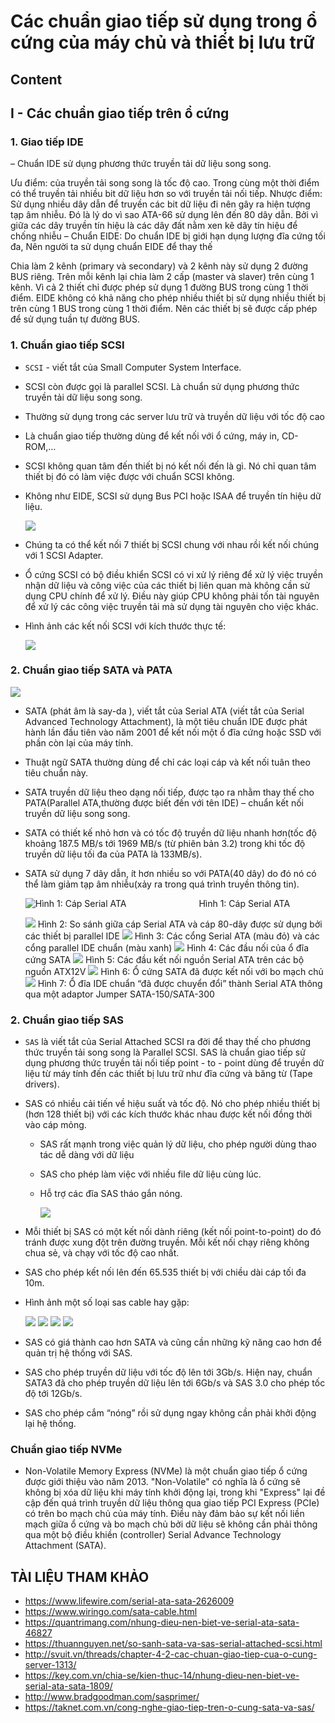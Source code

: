 # Các chuẩn giao tiếp sử dụng trong ổ cứng của máy chủ và thiết bị lưu trữ    

## Content

## I - Các chuẩn giao tiếp trên ổ cứng 
### 1. Giao tiếp IDE
– Chuẩn IDE sử dụng phương thức truyền tải dữ liệu song song.

Ưu điểm: của truyền tải song song là tốc độ cao. Trong cùng một thời điểm có thể truyền tải nhiều bit dữ liệu hơn so với truyền tải nối tiếp.
Nhược điểm: Sử dụng nhiều dây dẫn để truyền các bit dữ liệu đi nên gây ra hiện tượng tạp âm nhiễu. Đó là lý do vì sao ATA-66 sử dụng lên đến 80 dây dẫn. Bởi vì giữa các dây truyền tín hiệu là các dây đất nằm xen kẽ dây tín hiệu để chống nhiễu
– Chuẩn EIDE: Do chuẩn IDE bị giới hạn dụng lượng đĩa cứng tối đa, Nên người ta sử dụng chuẩn EIDE để thay thế

Chia làm 2 kênh (primary và secondary) và 2 kênh này sử dụng 2 đường BUS riêng.
Trên mỗi kênh lại chia làm 2 cấp (master và slaver) trên cùng 1 kênh. Vì cả 2 thiết chỉ được phép sử dụng 1 đường BUS trong cùng 1 thời điểm.
EIDE không có khả năng cho phép nhiều thiết bị sử dụng nhiều thiết bị trên cùng 1 BUS trong cùng 1 thời điểm. Nên các thiết bị sẽ được cấp phép để sử dụng tuần tự đường BUS.
### 1. Chuẩn giao tiếp SCSI  
- `SCSI` - viết tắt của Small Computer System Interface. 
- SCSI còn được gọi là parallel SCSI. Là chuẩn sử dụng phương thức truyền tải dữ liệu song song.
- Thường sử dụng trong các server lưu trữ và truyền dữ liệu với tốc độ cao
- Là chuẩn giao tiếp thường dùng để kết nối với ổ cứng, máy in, CD-ROM,…
- SCSI không quan tâm đến thiết bị nó kết nối đến là gì. Nó chỉ quan tâm thiết bị đó có làm việc được với chuẩn SCSI không.
- Không như EIDE, SCSI sử dụng Bus PCI hoặc ISAA để truyền tín hiệu dữ liệu.  

  <img src ="../../images/raid/12scsi.gif">  

- Chúng ta có thể kết nối 7 thiết bị SCSI chung với nhau rồi kết nối chúng với 1 SCSI Adapter.
- Ổ cứng SCSI có bộ điều khiển SCSI có vi xử lý riêng để xử lý việc truyền nhận dữ liệu và công việc của các thiết bị liên quan mà không cần sử dụng CPU chính để xử lý. Điều này giúp CPU không phải tốn tài nguyên để xử lý các công việc truyền tải mà sử dụng tài nguyên cho việc khác.  
- Hình ảnh các kết nối SCSI với kích thước thực tế: 

  <img src = "../../images/raid/unnamed.gif">
   
 
### 2. Chuẩn giao tiếp SATA và PATA 
<img src ="../../images/raid/sata.jpg">  

- SATA (phát âm là say-da ), viết tắt của Serial ATA (viết tắt của Serial Advanced Technology Attachment), là một tiêu chuẩn IDE được phát hành lần đầu tiên vào năm 2001 để kết nối một ổ đĩa cứng hoặc SSD với phần còn lại của máy tính.
- Thuật ngữ SATA thường dùng để chỉ các loại cáp và kết nối tuân theo tiêu chuẩn này.
- SATA truyền dữ liệu theo dạng nối tiếp, được tạo ra nhằm thay thế cho PATA(Parallel ATA,thường được biết đến với tên IDE) – chuẩn kết nối truyền dữ liệu song song.
- SATA có thiết kế nhỏ hơn và có tốc độ truyền dữ liệu nhanh hơn(tốc độ khoảng 187.5 MB/s tới 1969 MB/s (từ phiên bản 3.2) trong khi tốc độ truyền dữ liệu tối đa của PATA là 133MB/s).  
- SATA sử dụng 7 dây dẫn, ít hơn nhiều so với PATA(40 dây) do đó nó có thể làm giảm tạp âm nhiễu(xảy ra trong quá trình truyền thông tin). 

  ![Hình 1: Cáp Serial ATA](../../images/raid/nhung-dieu-nen-biet-ve-serial-ata-sata-1.jpg)
  &emsp;&emsp;&emsp;&emsp;&emsp;&emsp;&emsp;&emsp;Hình 1: Cáp Serial ATA

  <img src ="../../images/raid/nhung-dieu-nen-biet-ve-serial-ata-sata-2.jpg">  
  Hình 2: So sánh giữa cáp Serial ATA và cáp 80-dây được sử dụng bởi các thiết bị parallel IDE  


  <img src ="../../images/raid/nhung-dieu-nen-biet-ve-serial-ata-sata-3.jpg">  
  Hình 3: Các cổng Serial ATA (màu đỏ) và các cổng parallel IDE chuẩn (màu xanh)  

  <img src ="../../images/raid/nhung-dieu-nen-biet-ve-serial-ata-sata-4.jpg">  
  Hình 4: Các đầu nối của ổ đĩa cứng SATA  

  <img src ="../../images/raid/nhung-dieu-nen-biet-ve-serial-ata-sata-5.jpg">  
  Hình 5: Các đầu kết nối nguồn Serial ATA trên các bộ nguồn ATX12V  

  <img src ="../../images/raid/nhung-dieu-nen-biet-ve-serial-ata-sata-6.jpg">  
  Hình 6: Ổ cứng SATA đã được kết nối với bo mạch chủ  

  <img src ="../../images/raid/nhung-dieu-nen-biet-ve-serial-ata-sata-7.jpg">  
  Hình 7: Ổ đĩa IDE chuẩn “đã được chuyển đổi” thành Serial ATA thông qua một adaptor Jumper SATA-150/SATA-300 

### 2. Chuẩn giao tiếp SAS  
- `SAS` là viết tắt của Serial Attached SCSI ra đời để thay thế cho phương thức truyền tải song song là Parallel SCSI. SAS là chuẩn giao tiếp sử dụng phương thức truyền tải nối tiếp point - to - point  dùng để truyền dữ liệu từ máy tính đến các thiết bị lưu trữ như đĩa cứng và băng từ (Tape drivers).  
- SAS có nhiều cải tiến về hiệu suất và tốc độ. Nó cho phép nhiều thiết bị (hơn 128 thiết bị) với các kích thước khác nhau được kết nối đồng thời vào cáp mỏng.
  - SAS rất mạnh trong việc quản lý dữ liệu, cho phép người dùng thao tác dễ dàng với dữ liệu
  - SAS cho phép làm việc với nhiều file dữ liệu cùng lúc.
  - Hỗ trợ các đĩa SAS tháo gắn nóng.

    <img src ="../../images/raid/adaptador-disco-duro-sas-sff-8482-22-pines-a-sata-D_NQ_NP_857976-MCO31057050999_062019-F.jpg">  

- Mỗi thiết bị SAS có một kết nối dành riêng (kết nối point-to-point) do đó tránh được xung đột trên đường truyền. Mỗi kết nối chạy riêng không chua sẻ, và chạy với tốc độ cao nhất.
- SAS cho phép kết nối lên đến 65.535 thiết bị với chiều dài cáp tối đa 10m. 
- Hình ảnh một số loại sas cable hay gặp:  
 
  <img src ="../../images/raid/ISAS8888X.webp">  

  <img src ="../../images/raid/0a50b896-4828-4c91-b0f8-565e17ba4d48.jpg">  

  <img src ="../../images/raid/sas84s450.main.jpg">  

  <img src ="../../images/raid/image.jpg">  

- SAS có giá thành cao hơn SATA và cũng cần những kỹ năng cao hơn để quản trị hệ thống với SAS.
- SAS cho phép truyền dữ liệu với tốc độ lên tới 3Gb/s. Hiện nay, chuẩn SATA3 đã cho phép truyền dữ liệu lên tới 6Gb/s và SAS 3.0 cho phép tốc độ tới 12Gb/s.
- SAS cho phép cắm “nóng” rồi sử dụng ngay không cần phải khởi động lại hệ thống.

### Chuẩn giao tiếp NVMe  
- Non-Volatile Memory Express (NVMe) là một chuẩn giao tiếp ổ cứng được giới thiệu vào năm 2013. "Non-Volatile" có nghĩa là ổ cứng sẽ không bị xóa dữ liệu khi máy tính khởi động lại, trong khi "Express" lại đề cập đến quá trình truyền dữ liệu thông qua giao tiếp PCI Express (PCIe) có trên bo mạch chủ của máy tính. Điều này đảm bảo sự kết nối liền mạch giữa ổ cứng và bo mạch chủ bởi dữ liệu sẽ không cần phải thông qua một bộ điều khiền (controller) Serial Advance Technology Attachment (SATA).




## TÀI LIỆU THAM KHẢO  
- https://www.lifewire.com/serial-ata-sata-2626009
- https://www.wiringo.com/sata-cable.html
- https://quantrimang.com/nhung-dieu-nen-biet-ve-serial-ata-sata-46827
- https://thuannguyen.net/so-sanh-sata-va-sas-serial-attached-scsi.html
- http://svuit.vn/threads/chapter-4-2-cac-chuan-giao-tiep-cua-o-cung-server-1313/
- https://key.com.vn/chia-se/kien-thuc-14/nhung-dieu-nen-biet-ve-serial-ata-sata-1809/
- http://www.bradgoodman.com/sasprimer/
- https://taknet.com.vn/cong-nghe-giao-tiep-tren-o-cung-sata-va-sas/
